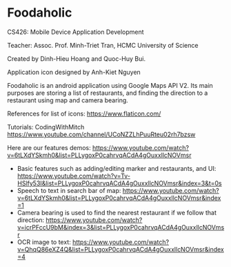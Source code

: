 # Foodaholic
CS426: Mobile Device Application Development

Teacher: Assoc. Prof. Minh-Triet Tran, HCMC University of Science

Created by Dinh-Hieu Hoang and Quoc-Huy Bui.

Application icon designed by Anh-Kiet Nguyen

Foodaholic is an android application using Google Maps API V2. Its main purposes are storing a list of restaurants, and finding the direction to a restaurant using map and camera bearing.

References for list of icons:  https://www.flaticon.com/

Tutorials: CodingWithMitch https://www.youtube.com/channel/UCoNZZLhPuuRteu02rh7bzsw

Here are our features demos: https://www.youtube.com/watch?v=6tLXdYSkmh0&list=PLLygoxP0cahrvqACdA4gOuxxllcNOVmsr
+ Basic features such as adding/editing marker and restaurants, and UI: https://www.youtube.com/watch?v=Tv-HSlfy53I&list=PLLygoxP0cahrvqACdA4gOuxxllcNOVmsr&index=3&t=0s
+ Speech to text in search bar of map: https://www.youtube.com/watch?v=6tLXdYSkmh0&list=PLLygoxP0cahrvqACdA4gOuxxllcNOVmsr&index=1
+ Camera bearing is used to find the nearest restaurant if we follow that direction: https://www.youtube.com/watch?v=icrPFccU9bM&index=3&list=PLLygoxP0cahrvqACdA4gOuxxllcNOVmsr
+ OCR image to text: https://www.youtube.com/watch?v=QhqQ86eXZ4Q&list=PLLygoxP0cahrvqACdA4gOuxxllcNOVmsr&index=4
